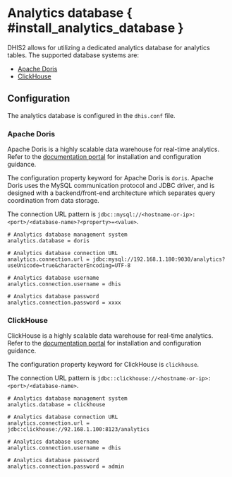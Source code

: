 # Analytics database { #install_analytics_database } 

DHIS2 allows for utilizing a dedicated analytics database for analytics tables. The supported database systems are:

* [Apache Doris](https://doris.apache.org/)
* [ClickHouse](https://clickhouse.com/)

## Configuration

The analytics database is configured in the `dhis.conf` file.

### Apache Doris

Apache Doris is a highly scalable data warehouse for real-time analytics. Refer to the [documentation portal](https://doris.apache.org) for installation and configuration guidance.

The configuration property keyword for Apache Doris is `doris`. Apache Doris uses the MySQL communication protocol and JDBC driver, and is designed with a backend/front-end architecture which separates query coordination from data storage.

The connection URL pattern is `jdbc::mysql://<hostname-or-ip>:<port>/<database-name>?<property>=<value>`.

```properties
# Analytics database management system
analytics.database = doris

# Analytics database connection URL
analytics.connection.url = jdbc:mysql://192.168.1.180:9030/analytics?useUnicode=true&characterEncoding=UTF-8

# Analytics database username
analytics.connection.username = dhis

# Analytics database password
analytics.connection.password = xxxx
```

### ClickHouse

ClickHouse is a highly scalable data warehouse for real-time analytics. Refer to the [documentation portal](https://clickhouse.com/docs) for installation and configuration guidance.

The configuration property keyword for ClickHouse is `clickhouse`.

The connection URL pattern is `jdbc::clickhouse://<hostname-or-ip>:<port>/<database-name>`.

```properties
# Analytics database management system
analytics.database = clickhouse

# Analytics database connection URL
analytics.connection.url = jdbc:clickhouse://92.168.1.100:8123/analytics

# Analytics database username
analytics.connection.username = dhis

# Analytics database password
analytics.connection.password = admin
```
